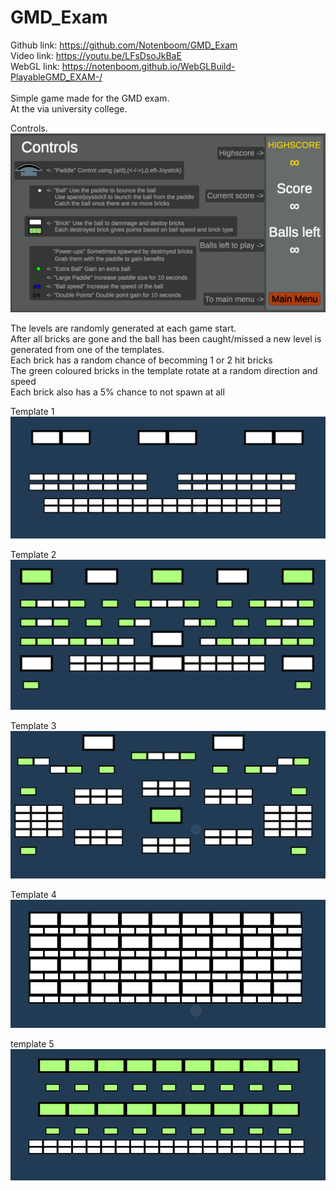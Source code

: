 # GMD_Exam

Github link: https://github.com/Notenboom/GMD_Exam <br/>
Video link: https://youtu.be/LFsDsoJkBaE <br/>
WebGL link: https://notenboom.github.io/WebGLBuild-PlayableGMD_EXAM-/ <br/><br/>
Simple game made for the GMD exam.<br/>
At the via university college.

Controls.
![Alt Text](https://raw.githubusercontent.com/Notenboom/GMD_Exam/main/LevelTemplates/Controls.PNG)

The levels are randomly generated at each game start.<br/>
After all bricks are gone and the ball has been caught/missed a new level is generated from one of the templates.<br/>
Each brick has a random chance of becomming 1 or 2 hit bricks<br/>
The green coloured bricks in the template rotate at a random direction and speed<br/>
Each brick also has a 5% chance to not spawn at all<br/>

Template 1<br/>
![Alt Text](https://raw.githubusercontent.com/Notenboom/GMD_Exam/main/LevelTemplates/Level_Template_0.PNG)

Template 2<br/>
![Alt Text](https://raw.githubusercontent.com/Notenboom/GMD_Exam/main/LevelTemplates/Level_Template_1.PNG)

Template 3<br/>
![Alt Text](https://raw.githubusercontent.com/Notenboom/GMD_Exam/main/LevelTemplates/Level_Template_2.PNG)

Template 4<br/>
![Alt Text](https://raw.githubusercontent.com/Notenboom/GMD_Exam/main/LevelTemplates/Level_Template_3.PNG)

template 5<br/>
![Alt Text](https://raw.githubusercontent.com/Notenboom/GMD_Exam/main/LevelTemplates/Level_Template_4.PNG)
